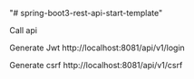 "# spring-boot3-rest-api-start-template"

Call api

Generate Jwt
http://localhost:8081/api/v1/login

Generate csrf
http://localhost:8081/api/v1/csrf

